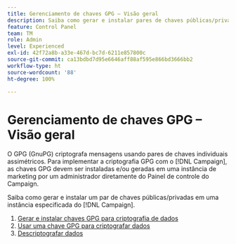 ```yaml
---
title: Gerenciamento de chaves GPG – Visão geral
description: Saiba como gerar e instalar pares de chaves públicas/privadas em uma instância especificada do [!DNL Campaign] .
feature: Control Panel
team: TM
role: Admin
level: Experienced
exl-id: 42f72a8b-a33e-467d-bc7d-6211e857800c
source-git-commit: ca13bdbd7d95e6646aff88af595e866bd3666bb2
workflow-type: ht
source-wordcount: '88'
ht-degree: 100%

---
```


# Gerenciamento de chaves GPG – Visão geral

O GPG (GnuPG) criptografa mensagens usando pares de chaves individuais assimétricos. Para implementar a criptografia GPG com o [!DNL Campaign], as chaves GPG devem ser instaladas e/ou geradas em uma instância de marketing por um administrador diretamente do Painel de controle do Campaign.

Saiba como gerar e instalar um par de chaves públicas/privadas em uma instância especificada do [!DNL Campaign].

1. [Gerar e instalar chaves GPG para criptografia de dados](./generate-and-install-gpg-keys.md)
2. [Usar uma chave GPG para criptografar dados](./use-a-gpg-key-to-encrypt-data.md)
3. [Descriptografar dados](./decrypt-data.md)
